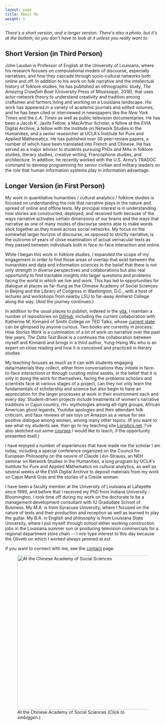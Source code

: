 ```yaml
---
layout: page
title: About Me
weight: 1
---
```


*There's a short version, and a longer version. There's also a photo, but it's at the bottom, so you don't have to look at it unless you really want to.*

## Short Version (in Third Person)

John Laudun is Professor of English at the University of Louisiana, where his research focuses on computational models of discourse, especially narratives, and how they cascade through socio-cultural networks both online and off. In addition to his work on folk narrative and the intellectual history of folklore studies, he has published an ethnographic study, _The Amazing Crawfish Boat_ (University Press of Mississippi, 2016), that uses actor-network theory to understand creativity and tradition among craftsmen and farmers living and working on a Louisiana landscape. His work has appeared in a variety of academic journals and edited volumes, and he has been cited or interviewed in newspapers like the *New York Times* and the *L.A. Times* as well as public television documentaries. He has been a Jacob K. Javits Fellow, a MacArthur Scholar, a fellow at the EVIA Digital Archive, a fellow with the  Institute on Network Studies in the Humanities, and a senior researcher at UCLA's Institute for Pure and Applied Mathematics. He has published over 30 peer-review papers, a number of which have been translated into French and Chinese. He has served as a major advisor to students pursuing PhDs and MAs in folklore studies, literary studies, creative writing, Francophone studies, and architecture. In addition, he recently worked with the U.S. Army’s TRADOC command to develop programming for senior civilian and military leaders on the role that human information systems play in information advantage. 

## Longer Version (in First Person)

My work in quantitative humanities / cultural analytics / folklore studies is focused on understanding the role that narrative plays in the nature and spread of online and offline texts. My principal interest is in understanding how stories are constructed, deployed, and received both because of the ways narrative activates certain dimensions of our brains and the ways that narrative as one of many modes of discourse seems able to make words stick together as they travel across social networks. My focus on the somewhat larger horizon of discourse, as opposed to strictly narrative, is the outcome of years of close examination of actual vernacular texts as they passed between individuals both in face-to-face interaction and online.

While I began this work in folklore studies, I expanded the scope of my engagement in order to find those areas of overlap that exist between the humanities and data and information sciences in the belief that there is not only strength in diverse perspectives and collaborations but also real opportunity to find tractable insights into larger questions and problems facing the world in which we live and work. This has led to opportunities for dialogue at places as far-flung as the Chinese Academy of Social Sciences in Beijing and the Library of Congress in Washington, D.C., with a host of lectures and workshops from nearby LSU to far-away Amherst College along the way. (And the journey continues.)

In addition to the usual places to publish, indexed in the [vita](vita.md), I maintain a number of repositories on [GitHub][], including the current collaboration with Katherine M. Kinnaird of Smith College on TED Talks, whose [current state][] can be glimpsed by anyone curious. Two books are currently in process: _How Stories Work_ is a culmination of a lot of work on narrative over the past few years. _The Data Text Book_ is a continues the collaboration between myself and Kinnaird and brings in a third author, Yung-Hsing Wu who is an expert on close reading and how it is conceived and practiced in literary studies.

My teaching focuses as much as it can with students engaging data/materials they collect, either from conversations they initiate in face-to-face interactions or through curating online assets, in the belief that it is only in doing the work for themselves, facing the problems scholars and scientists face at various stages of a project, can they not only learn the fundamentals of scholarship and science but also begin to have an appreciation for the larger processes at work in their environment each and every day. Student-driven projects include treatments of women's narrative traditions in Cajun country, rH+ mythologies among alt-right groups, African American ghost legends, Youtube apologies and their attendant folk criticism, and faux reviews of sex toys on Amazon as a venue for sex positive dialogue among women, among many other topics. (If you want to see what my students see, then go to my teaching site [Loristics.net][]. I've also sketched out some [courses][] I would like to teach, if the opportunity presented itself.)

I have enjoyed a number of experiences that have made me the scholar I am today, including a special conference organized on the Council for European Philosophy on the oeuvre of Claude Lévi-Strauss, an NEH seminar on Network Studies in the Humanities, a long program by UCLA's Institute for Pure and Applied Mathematics on cultural analytics, as well as several weeks at the EVIA Digital Archive to deposit materials from my work on Cajun Mardi Gras and the stories of a Creole woman.

I have been a faculty member at the University of Louisiana at Lafayette since 1999, and before that I received my PhD from Indiana University - Bloomington. I took time off during my work on the doctorate to be a management development consultant with IU Gradudate School of Business. My M.A. is from Syracuse University, where I focused on the nature of texts and their production and reception as well as learned to play the guitar. My B.A. in English and philosophy is from Louisiana State University, where I put myself through school either working construction jobs in the Louisiana summer sun or producing television commercials for a regional department store chain -- I mis-type *interest* to this day because the Olivetti on which I worked always jammed at *est*.

If you want to connect with me, see the [contact](contact.md) page.

<figure>
<a href="https://s3.us-east-2.amazonaws.com/media.johnlaudun.net/Laudun_CASS.jpg">
<img src="https://s3.us-east-2.amazonaws.com/media.johnlaudun.net/Laudun_CASS.jpg"
width="500"
alt="At the Chinese Academy of Social Sciences"></a>
<figcaption>At the Chinese Academy of Social Sciences (<em>Click to embiggen.</em>)</figcaption>
</figure>


[GitHub]: https://github.com/johnlaudun/
[current state]: https://github.com/johnlaudun/tedtalks
[Loristics.net]: https://loristics.net/
[courses]: https://loristics.net/#course-sketches
